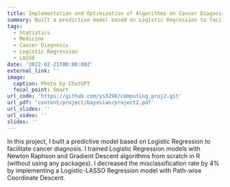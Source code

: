 ```yaml
---
title: Implementation and Optimization of Algorithms on Cancer Diagnosis Dataset
summary: Built a predictive model based on Logistic Regression to facilitate cancer diagnosis and trained models with various algorithms.
tags:
  - Statistics
  - Medicine
  - Cancer Diagnosis
  - Logistic Regression
  - LASSO
date: '2022-02-21T00:00:00Z'
external_link: ''
image:
  caption: Photo by ChatGPT
  focal_point: Smart
url_code: 'https://github.com/ys3298/computing_proj2.git'
url_pdf: 'content/project/bayesian/project2.pdf'
url_slides: ''
url_video: ''
slides: ''
---
```


In this project, I built a predictive model based on Logistic Regression to facilitate cancer diagnosis. I trained Logistic Regression models with Newton Raphson and Gradient Descent algorithms from scratch in R (without using any packages). I decreased the misclassification rate by 4% by implementing a Logistic-LASSO Regression model with Path-wise Coordinate Descent.

